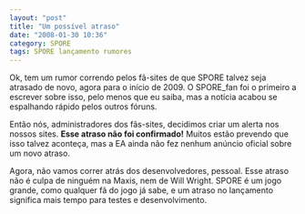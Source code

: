 ```yaml
---
layout: "post"
title: "Um possível atraso"
date: "2008-01-30 10:36"
category: SPORE
tags: SPORE lançamento rumores
---
```


Ok, tem um rumor correndo pelos fã-sites de que SPORE talvez seja atrasado de novo, agora para o início de 2009. O SPORE_fan foi o primeiro a escrever sobre isso, pelo menos que eu saiba, mas a notícia acabou se espalhando rápido pelos outros fóruns.

Então nós, administradores dos fãs-sites, decidimos criar um alerta nos nossos sites. **Esse atraso não foi confirmado!** Muitos estão prevendo que isso talvez aconteça, mas a EA ainda não fez nenhum anúncio oficial sobre um novo atraso.

Agora, não vamos correr atrás dos desenvolvedores, pessoal. Esse atraso não é culpa de ninguém na Maxis, nem de Will Wright. SPORE é um jogo grande, como qualquer fã do jogo já sabe, e um atraso no lançamento significa mais tempo para testes e desenvolvimento.
